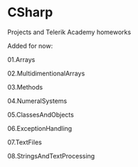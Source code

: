 CSharp
======

Projects and Telerik Academy homeworks

Added for now:

01.Arrays

02.MultidimentionalArrays

03.Methods

04.NumeralSystems

05.ClassesAndObjects

06.ExceptionHandling

07.TextFiles

08.StringsAndTextProcessing
